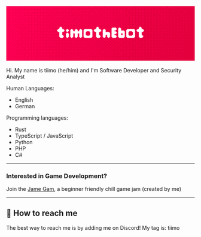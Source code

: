 
<img src="timothebot.png" width="900" alt="timothebot banner">

Hi. My name is tiimo (he/him) and I'm Software Developer and Security Analyst

Human Languages:
- English
- German
 
Programming languages:
- Rust
- TypeScript / JavaScript
- Python
- PHP
- C#

<hr>

### Interested in Game Development?

Join the [Jame Gam](https://jamegam.com), a beginner friendly chill game jam (created by me)

<hr>

## 🚀 How to reach me

The best way to reach me is by adding me on Discord! My tag is: tiimo

